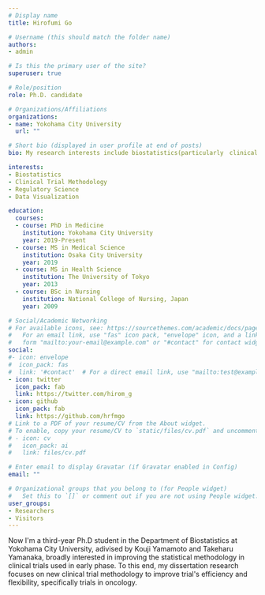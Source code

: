 ```yaml
---
# Display name
title: Hirofumi Go

# Username (this should match the folder name)
authors:
- admin

# Is this the primary user of the site?
superuser: true

# Role/position
role: Ph.D. candidate

# Organizations/Affiliations
organizations:
- name: Yokohama City University
  url: ""

# Short bio (displayed in user profile at end of posts)
bio: My research interests include biostatistics(particularly　clinical trial methodology, regulatory science).

interests:
- Biostatistics
- Clinical Trial Methodology
- Regulatory Science
- Data Visualization

education:
  courses:
  - course: PhD in Medicine
    institution: Yokohama City University
    year: 2019-Present
  - course: MS in Medical Science
    institution: Osaka City University
    year: 2019
  - course: MS in Health Science
    institution: The University of Tokyo
    year: 2013
  - course: BSc in Nursing
    institution: National College of Nursing, Japan
    year: 2009

# Social/Academic Networking
# For available icons, see: https://sourcethemes.com/academic/docs/page-builder/#icons
#   For an email link, use "fas" icon pack, "envelope" icon, and a link in the
#   form "mailto:your-email@example.com" or "#contact" for contact widget.
social:
#- icon: envelope
#  icon_pack: fas
#  link: '#contact'  # For a direct email link, use "mailto:test@example.org".
- icon: twitter
  icon_pack: fab
  link: https://twitter.com/hirom_g
- icon: github
  icon_pack: fab
  link: https://github.com/hrfmgo
# Link to a PDF of your resume/CV from the About widget.
# To enable, copy your resume/CV to `static/files/cv.pdf` and uncomment the lines below.
# - icon: cv
#   icon_pack: ai
#   link: files/cv.pdf

# Enter email to display Gravatar (if Gravatar enabled in Config)
email: ""

# Organizational groups that you belong to (for People widget)
#   Set this to `[]` or comment out if you are not using People widget.
user_groups:
- Researchers
- Visitors
---
```

Now I'm a third-year Ph.D student in the Department of Biostatistics at Yokohama City University, adivised by Kouji Yamamoto and Takeharu Yamanaka, broadly interested in improving the statistical methodology in clinical trials used in early phase. 
To this end, my dissertation research focuses on new clinical trial methodology to improve trial's efficiency and flexibility, specifically trials in oncology. 

